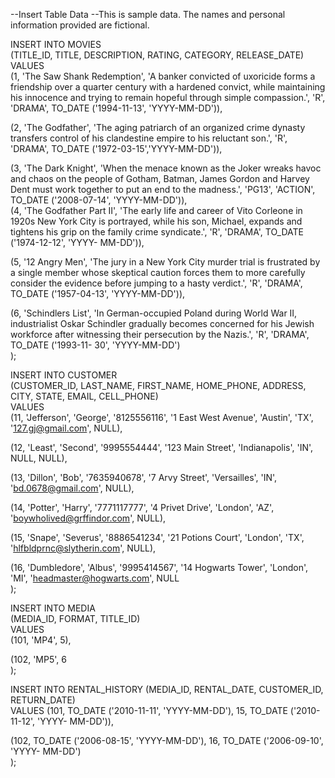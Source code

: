 --Insert Table Data
--This is sample data. The names and personal information provided are fictional.

INSERT INTO MOVIES <br/>
  (TITLE_ID, TITLE, DESCRIPTION, RATING, CATEGORY, RELEASE_DATE) <br/>
VALUES <br/>
  (1, 'The Saw Shank Redemption', 'A banker convicted of uxoricide forms a
  friendship over a quarter century with a hardened convict, while maintaining his
  innocence and trying to remain hopeful through simple compassion.', 'R', 'DRAMA',
  TO_DATE ('1994-11-13', 'YYYY-MM-DD')), <br/>

  (2, 'The Godfather', 'The aging patriarch of an organized crime dynasty
  transfers control of his clandestine empire to his reluctant son.', 'R', 'DRAMA',
  TO_DATE ('1972-03-15','YYYY-MM-DD')), <br/>

  (3, 'The Dark Knight', 'When the menace known as the Joker wreaks havoc and
  chaos on the people of Gotham, Batman, James Gordon and Harvey Dent must work
  together to put an end to the madness.', 'PG13', 'ACTION', TO_DATE ('2008-07-14',
  'YYYY-MM-DD')), <br/>
  (4, 'The Godfather Part II', 'The early life and career of Vito Corleone in
  1920s New York City is portrayed, while his son, Michael, expands and tightens his
  grip on the family crime syndicate.', 'R', 'DRAMA', TO_DATE ('1974-12-12', 'YYYY-
  MM-DD')), <br/>

  (5, '12 Angry Men', 'The jury in a New York City murder trial is frustrated by
  a single member whose skeptical caution forces them to more carefully consider the
  evidence before jumping to a hasty verdict.', 'R', 'DRAMA', TO_DATE ('1957-04-13',
  'YYYY-MM-DD')), <br/>

  (6, 'Schindlers List', 'In German-occupied Poland during World War II,
  industrialist Oskar Schindler gradually becomes concerned for his Jewish workforce
  after witnessing their persecution by the Nazis.', 'R', 'DRAMA', TO_DATE ('1993-11-
  30', 'YYYY-MM-DD') <br/>
); <br/>

INSERT INTO CUSTOMER <br/>
  (CUSTOMER_ID, LAST_NAME, FIRST_NAME, HOME_PHONE, ADDRESS, CITY, STATE, EMAIL,
  CELL_PHONE) <br/>
VALUES <br/>
  (11, 'Jefferson', 'George', '8125556116', '1 East West Avenue', 'Austin',
  'TX', '127.gj@gmail.com', NULL), <br/>
  
  (12, 'Least', 'Second', '9995554444', '123 Main Street', 'Indianapolis', 'IN',
  NULL, NULL), <br/>

  (13, 'Dillon', 'Bob', '7635940678', '7 Arvy Street', 'Versailles', 'IN',
  'bd.0678@gmail.com', NULL), <br/>

  (14, 'Potter', 'Harry', '7771117777', '4 Privet Drive', 'London', 'AZ',
  'boywholived@grffindor.com', NULL), <br/>

  (15, 'Snape', 'Severus', '8886541234', '21 Potions Court', 'London', 'TX',
  'hlfbldprnc@slytherin.com', NULL), <br/>

  (16, 'Dumbledore', 'Albus', '9995414567', '14 Hogwarts Tower', 'London', 'MI',
  'headmaster@hogwarts.com', NULL <br/>
); <br/>

INSERT INTO MEDIA <br/>
  (MEDIA_ID, FORMAT, TITLE_ID) <br/>
VALUES <br/>
  (101, 'MP4', 5), <br/>

  (102, 'MP5', 6 <br/>
); <br/>

INSERT INTO RENTAL_HISTORY 
  (MEDIA_ID, RENTAL_DATE, CUSTOMER_ID, RETURN_DATE) <br/>
VALUES 
  (101, TO_DATE ('2010-11-11', 'YYYY-MM-DD'), 15, TO_DATE ('2010-11-12', 'YYYY-
  MM-DD')), <br/>

  (102, TO_DATE ('2006-08-15', 'YYYY-MM-DD'), 16, TO_DATE ('2006-09-10', 'YYYY-
  MM-DD') <br/>
);
